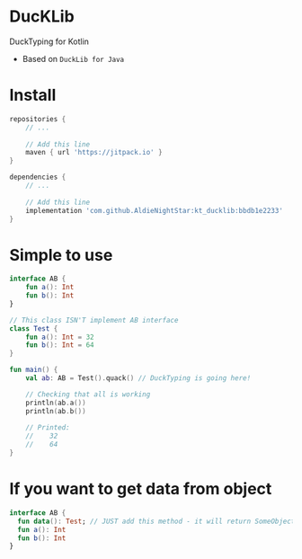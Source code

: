 # DucKLib
DuckTyping for Kotlin
* Based on `DuckLib for Java`

# Install
```groovy
repositories {
    // ...
    
    // Add this line
    maven { url 'https://jitpack.io' }
}

dependencies {
    // ...
    
    // Add this line
    implementation 'com.github.AldieNightStar:kt_ducklib:bbdb1e2233'
}


```

# Simple to use
```kotlin
interface AB {
    fun a(): Int
    fun b(): Int
}

// This class ISN'T implement AB interface
class Test {
    fun a(): Int = 32
    fun b(): Int = 64
}

fun main() {
    val ab: AB = Test().quack() // DuckTyping is going here!

    // Checking that all is working
    println(ab.a())
    println(ab.b())
    
    // Printed:
    //    32
    //    64
}
```
# If you want to get data from object
```kotlin
interface AB {
  fun data(): Test; // JUST add this method - it will return SomeObject, whose Quacked Interface was made from.
  fun a(): Int
  fun b(): Int
}
```
